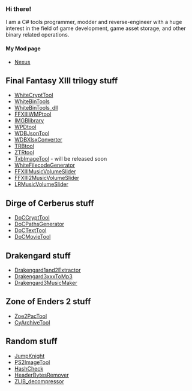 ### Hi there!

I am a C# tools programmer, modder and reverse-engineer with a huge interest in the field of game development, game asset storage, and other binary related operations.

#### My Mod page
- [Nexus](https://next.nexusmods.com/profile/Surihix/mods)


## Final Fantasy XIII trilogy stuff
- [WhiteCryptTool](https://github.com/Surihix/WhiteCryptTool)
- [WhiteBinTools](https://github.com/Surihix/WhiteBinTools)
- [WhiteBinTools_dll](https://github.com/Surihix/WhiteBinTools_dll)
- [FFXIIIWMPtool](https://github.com/Surihix/FFXIIIWMPtool)
- [IMGBlibrary](https://github.com/Surihix/IMGBlibrary)
- [WPDtool](https://github.com/Surihix/WPDtool)
- [WDBJsonTool](https://github.com/Surihix/WDBJsonTool)
- [WDBXlsxConverter](https://github.com/Surihix/WDBXlsxConverter)
- [TRBtool](https://github.com/Surihix/TRBtool)
- [ZTRtool](https://github.com/Surihix/ZTRtool)
- [TxbImageTool](https://github.com/Surihix/TxbImageTool) - will be released soon
- [WhiteFilecodeGenerator](https://github.com/Surihix/WhiteFilecodeGenerator)
- [FFXIIIMusicVolumeSlider](https://github.com/Surihix/FFXIIIMusicVolumeSlider)
- [FFXIII2MusicVolumeSlider](https://github.com/Surihix/FFXIII2MusicVolumeSlider)
- [LRMusicVolumeSlider](https://github.com/Surihix/LRMusicVolumeSlider)


## Dirge of Cerberus stuff
- [DoCCryptTool](https://github.com/Surihix/DoCCryptTool)
- [DoCPathsGenerator](https://github.com/Surihix/DoCPathsGenerator)
- [DoCTextTool](https://github.com/Surihix/DoCTextTool)
- [DoCMovieTool](https://github.com/Surihix/DoCMovieTool)


## Drakengard stuff
- [Drakengard1and2Extractor](https://github.com/Surihix/Drakengard1and2Extractor)
- [Drakengard3xxxToMp3](https://github.com/Surihix/Drakengard3xxxToMp3)
- [Drakengard3MusicMaker](https://github.com/Surihix/Drakengard3MusicMaker)


## Zone of Enders 2 stuff
- [Zoe2PacTool](https://github.com/Surihix/Zoe2PacTool)
- [CyArchiveTool](https://github.com/Surihix/CyArchiveTool)


## Random stuff
- [JumpKnight](https://github.com/Surihix/jumpknight)
- [PS2ImageTool](https://github.com/Surihix/PS2ImageTool)<!-- - [DeviArchiveTool](https://github.com/Surihix/DeviArchiveTool) -->
- [HashCheck](https://github.com/Surihix/HashCheck)
- [HeaderBytesRemover](https://github.com/Surihix/HeaderBytesRemover)
- [ZLIB_decompressor](https://github.com/Surihix/ZLIB_decompressor)


<!--
Here are some ideas to get you started:
- 🔭 I’m currently working on ...
- 🌱 I’m currently learning ...
- 👯 I’m looking to collaborate on ...
- 🤔 I’m looking for help with ...
- 💬 Ask me about ...
- 📫 How to reach me: ...
- 😄 Pronouns: ...
- ⚡ Fun fact: ...
-->
